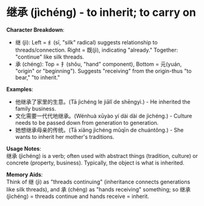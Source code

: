 # **继承 (jìchéng) - to inherit; to carry on**

**Character Breakdown**:  
- 继 (jì): Left = 纟(sī, "silk" radical) suggests relationship to threads/connection. Right = 既(jì), indicating "already." Together: "continue" like silk threads.  
- 承 (chéng): Top = 扌(shǒu, "hand" component), Bottom = 元(yuán, "origin" or "beginning"). Suggests "receiving" from the origin-thus "to bear," "to inherit."

**Examples**:  
- 他继承了家里的生意。(Tā jìchéng le jiālǐ de shēngyì.) - He inherited the family business.  
- 文化需要一代代地继承。(Wénhuà xūyào yí dài dài de jìchéng.) - Culture needs to be passed down from generation to generation.  
- 她想继承母亲的传统。(Tā xiǎng jìchéng mǔqīn de chuántǒng.) - She wants to inherit her mother's traditions.

**Usage Notes**:  
继承 (jìchéng) is a verb; often used with abstract things (tradition, culture) or concrete (property, business). Typically, the object is what is inherited.

**Memory Aids**:  
Think of 继 (jì) as "threads continuing" (inheritance connects generations like silk threads), and 承 (chéng) as "hands receiving" something; so 继承 (jìchéng) = threads continue and hands receive = inherit.